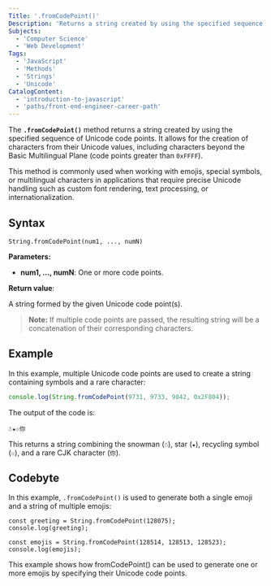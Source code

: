 ```yaml
---
Title: '.fromCodePoint()'
Description: 'Returns a string created by using the specified sequence of Unicode code points.'
Subjects:
  - 'Computer Science'
  - 'Web Development'
Tags:
  - 'JavaScript'
  - 'Methods'
  - 'Strings'
  - 'Unicode'
CatalogContent:
  - 'introduction-to-javascript'
  - 'paths/front-end-engineer-career-path'
---
```


The **`.fromCodePoint()`** method returns a string created by using the specified sequence of Unicode code points. It allows for the creation of characters from their Unicode values, including characters beyond the Basic Multilingual Plane (code points greater than `0xFFFF`).

This method is commonly used when working with emojis, special symbols, or multilingual characters in applications that require precise Unicode handling such as custom font rendering, text processing, or internationalization.

## Syntax

```pseudo
String.fromCodePoint(num1, ..., numN)
```

**Parameters:**

- **num1, ..., numN**: One or more code points.

**Return value**:

A string formed by the given Unicode code point(s).

> **Note:** If multiple code points are passed, the resulting string will be a concatenation of their corresponding characters.

## Example

In this example, multiple Unicode code points are used to create a string containing symbols and a rare character:

```js
console.log(String.fromCodePoint(9731, 9733, 9842, 0x2F804));
```

The output of the code is:

```shell
☃★♲你
```

This returns a string combining the snowman (`☃`), star (`★`), recycling symbol (`♲`), and a rare CJK character (`你`).

## Codebyte

In this example, `.fromCodePoint()` is used to generate both a single emoji and a string of multiple emojis:

```codebyte/javascript
const greeting = String.fromCodePoint(128075);
console.log(greeting);

const emojis = String.fromCodePoint(128514, 128513, 128523);
console.log(emojis);
```

This example shows how fromCodePoint() can be used to generate one or more emojis by specifying their Unicode code points.
